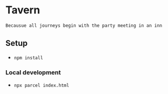 # Tavern

```
Becausue all journeys begin with the party meeting in an inn
```

## Setup

- `npm install`

### Local development

- `npx parcel index.html`

